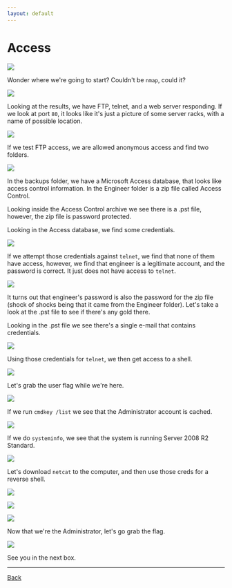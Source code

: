 ```yaml
---
layout: default
---
```


# Access

![](./01.png)

Wonder where we're going to start?  Couldn't be ```nmap```, could it?

![](./02.png)

Looking at the results, we have FTP, telnet, and a web server responding.  If we look at port ```80```, it looks like it's just a picture of some server racks, with a name of possible location.

![](./03.png)

If we test FTP access, we are allowed anonymous access and find two folders.

![](./04.png)

In the backups folder, we have a Microsoft Access database, that looks like access control information.  In the Engineer folder is a zip file called Access Control.

Looking inside the Access Control archive we see there is a .pst file, however, the zip file is password protected.

Looking in the Access database, we find some credentials.

![](./05.png)

If we attempt those credentials against ```telnet```, we find that none of them have access, however, we find that engineer is a legitimate account, and the password is correct.  It just does not have access to ```telnet```.

![](./06.png)

It turns out that engineer's password is also the password for the zip file (shock of shocks being that it came from the Engineer folder).  Let's take a look at the .pst file to see if there's any gold there.

Looking in the .pst file we see there's a single e-mail that contains credentials.

![](./07.png)

Using those credentials for ```telnet```, we then get access to a shell.

![](./08.png)

Let's grab the user flag while we're here.

![](./09.png)

If we run ```cmdkey /list``` we see that the Administrator account is cached.

![](./10.png)

If we do ```systeminfo```, we see that the system is running Server 2008 R2 Standard.

![](./11.png)

Let's download ```netcat``` to the computer, and then use those creds for a reverse shell.

![](./12.png)

![](./13.png)

![](./14.png)

Now that we're the Administrator, let's go grab the flag.

![](./15.png)

See you in the next box.

___

[Back](../)

